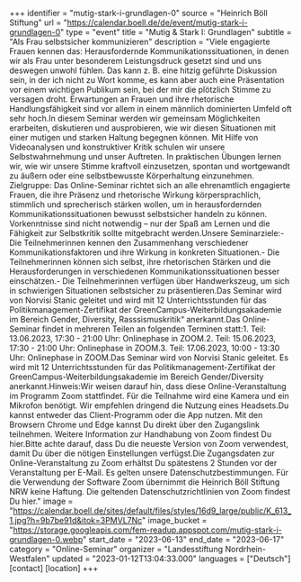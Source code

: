 +++
identifier = "mutig-stark-i-grundlagen-0"
source = "Heinrich Böll Stiftung"
url = "https://calendar.boell.de/de/event/mutig-stark-i-grundlagen-0"
type = "event"
title = "Mutig & Stark I: Grundlagen"
subtitle = "Als Frau selbstsicher kommunizieren"
description = "Viele engagierte Frauen kennen das: Herausfordernde Kommunikationssituationen, in denen wir als Frau unter besonderem Leistungsdruck gesetzt sind und uns deswegen unwohl fühlen. Das kann z. B. eine hitzig geführte Diskussion sein, in der ich nicht zu Wort komme, es kann aber auch eine Präsentation vor einem wichtigen Publikum sein, bei der mir die plötzlich Stimme zu versagen droht. Erwartungen an Frauen und ihre rhetorische Handlungsfähigkeit sind vor allem in einem männlich dominierten Umfeld oft sehr hoch.In diesem Seminar werden wir gemeinsam Möglichkeiten erarbeiten, diskutieren und ausprobieren, wie wir diesen Situationen mit einer mutigen und starken Haltung begegnen können. Mit Hilfe von Videoanalysen und konstruktiver Kritik schulen wir unsere Selbstwahrnehmung und unser Auftreten. In praktischen Übungen lernen wir, wie wir unsere Stimme kraftvoll einzusetzen,  spontan und wortgewandt zu äußern oder eine selbstbewusste Körperhaltung einzunehmen. Zielgruppe: Das Online-Seminar richtet sich an alle ehrenamtlich engagierte Frauen, die ihre Präsenz und rhetorische Wirkung körpersprachlich, stimmlich und sprecherisch stärken wollen, um in herausfordernden Kommunikationssituationen bewusst selbstsicher handeln zu können. Vorkenntnisse sind nicht notwendig – nur der Spaß am Lernen und die Fähigkeit zur Selbstkritik sollte mitgebracht werden.Unsere Seminarziele:- Die Teilnehmerinnen kennen den Zusammenhang verschiedener Kommunikationsfaktoren und ihre Wirkung in konkreten Situationen.- Die Teilnehmerinnen können sich selbst, ihre rhetorischen Stärken und die Herausforderungen in verschiedenen Kommunikationssituationen besser einschätzen.- Die Teilnehmerinnen verfügen über Handwerkszeug, um sich in schwierigen Situationen selbstsicher zu präsentieren.Das Seminar wird von Norvisi Stanic geleitet und wird mit 12 Unterrichtsstunden für das Politikmanagement-Zertifikat der GreenCampus-Weiterbildungsakademie im Bereich Gender, Diversity, Rasssismuskritik“ anerkannt.Das Online-Seminar findet in mehreren Teilen an folgenden Terminen statt:1. Teil: 13.06.2023, 17:30 - 21:00 Uhr: Onlinephase in ZOOM.2. Teil: 15.06.2023, 17:30 - 21:00 Uhr: Onlinephase in ZOOM.3. Teil: 17.06.2023, 10:00 - 13:30 Uhr: Onlinephase in ZOOM.Das Seminar wird von Norvisi Stanic geleitet. Es wird mit 12 Unterrichtsstunden für das Politikmanagement-Zertifikat der GreenCampus-Weiterbildungsakademie im Bereich Gender/Diversity anerkannt.Hinweis:Wir weisen darauf hin, dass diese Online-Veranstaltung im Programm Zoom stattfindet. Für die Teilnahme wird eine Kamera und ein Mikrofon benötigt. Wir empfehlen dringend die Nutzung eines Headsets.Du kannst entweder das Client-Programm oder die App nutzen. Mit den Browsern Chrome und Edge kannst Du direkt über den Zugangslink teilnehmen. Weitere Information zur Handhabung von Zoom findest Du hier.Bitte achte darauf, dass Du die neueste Version von Zoom verwendest, damit Du über die nötigen Einstellungen verfügst.Die Zugangsdaten zur Online-Veranstaltung zu Zoom erhältst Du spätestens 2 Stunden vor der Veranstaltung per E-Mail. Es gelten unsere Datenschutzbestimmungen. Für die Verwendung der Software Zoom übernimmt die Heinrich Böll Stiftung NRW keine Haftung. Die geltenden Datenschutzrichtlinien von Zoom findest Du hier."
image = "https://calendar.boell.de/sites/default/files/styles/16d9_large/public/K_613_1.jpg?h=9b7be91d&itok=3PMVL7Nc"
image_bucket = "https://storage.googleapis.com/fem-readup.appspot.com/mutig-stark-i-grundlagen-0.webp"
start_date = "2023-06-13"
end_date = "2023-06-17"
category = "Online-Seminar"
organizer = "Landesstiftung Nordrhein-Westfalen"
updated = "2023-01-12T13:04:33.000"
languages = ["Deutsch"]
[contact]
[location]
+++